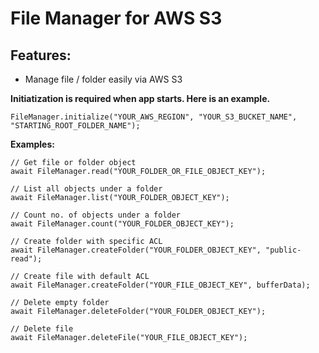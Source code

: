 # File Manager for AWS S3
## Features:
* Manage file / folder easily via AWS S3

**Initiatization is required when app starts. Here is an example.**

```
FileManager.initialize("YOUR_AWS_REGION", "YOUR_S3_BUCKET_NAME", "STARTING_ROOT_FOLDER_NAME");
```

**Examples:**
```
// Get file or folder object
await FileManager.read("YOUR_FOLDER_OR_FILE_OBJECT_KEY");

// List all objects under a folder
await FileManager.list("YOUR_FOLDER_OBJECT_KEY");

// Count no. of objects under a folder
await FileManager.count("YOUR_FOLDER_OBJECT_KEY");

// Create folder with specific ACL
await FileManager.createFolder("YOUR_FOLDER_OBJECT_KEY", "public-read");

// Create file with default ACL
await FileManager.createFolder("YOUR_FILE_OBJECT_KEY", bufferData);

// Delete empty folder
await FileManager.deleteFolder("YOUR_FOLDER_OBJECT_KEY");

// Delete file
await FileManager.deleteFile("YOUR_FILE_OBJECT_KEY");

```